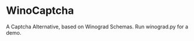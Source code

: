 WinoCaptcha
===========

A Captcha Alternative, based on Winograd Schemas. Run winograd.py for a demo.

